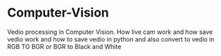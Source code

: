# Computer-Vision
Vedio processing in Computer Vision. How live cam work and how save vedio work and how to save vedio in python and also convert to vedio in RGB TO BGR or BGR to Black and White
